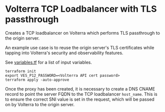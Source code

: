 # Volterra TCP Loadbalancer with TLS passthrough

Creates a TCP loadbalancer on Volterra which performs TLS passthrough to the origin server.

An example use case is to reuse the origin server's TLS certificates while tapping into Volterra's security and observability features.

See [variables.tf](./variables.tf) for a list of input variables.

```
terraform init
export VES_P12_PASSWORD=<Volterra API cert password>
terraform apply -auto-approve
```

Once the proxy has been created, it is necessary to create a DNS CNAME record to point the server FQDN to the TCP loadbalancer `host_name`. This is to ensure the correct SNI value is set in the request, which will be passed on by Volterra to the origin server.
